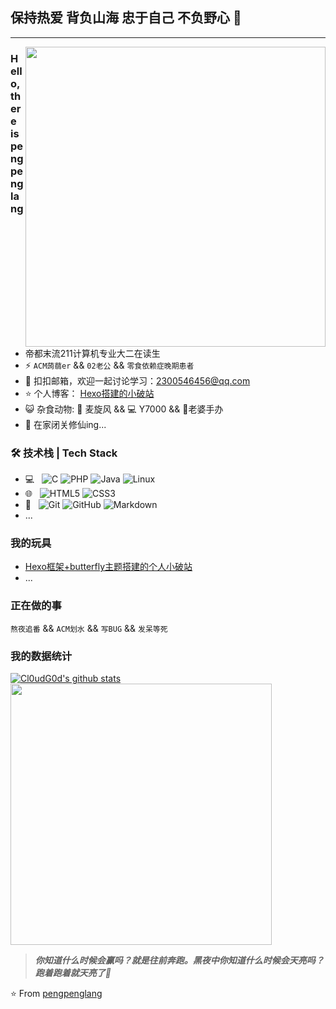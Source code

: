 ## 保持热爱 背负山海 忠于自己 不负野心 👋
---
<img align="right" alt="" src="https://gitee.com/pengpenglang/blogimg/raw/master/img/avatar_back.webp" style="max-width:100%;" width="480px" height="480px"/>

### Hello,there is pengpenglang 

- 帝都末流211计算机专业大二在读生
- ⚡ `ACM蒟蒻er` && `02老公` && `零食依赖症晚期患者`
- 💬 扣扣邮箱，欢迎一起讨论学习：[2300546456@qq.com](mailto:2300546456@qq.com)
- ⭐ 个人博客： [Hexo搭建的小破站](https://pengpenglang.vip/)
- 😺 杂食动物: 🍹 麦旋风 && 💻 Y7000 && 🎁老婆手办
- 📆 在家闭关修仙ing...


### 🛠 技术栈 | Tech Stack

- 💻 &#160; 
![C](https://img.shields.io/badge/C-%E8%AF%AD%E8%A8%80-red)
![PHP](https://img.shields.io/badge/PHP-5-brightgreen)
![Java](https://img.shields.io/badge/-Java-333333?style=flat&logo=Java&logoColor=007396)
![Linux](https://img.shields.io/badge/-Linux-333333?style=flat&logo=Linux&logoColor=FCC624)
- 🌐 &#160; 
![HTML5](https://img.shields.io/badge/-HTML5-333333?style=flat&logo=HTML5)
![CSS3](https://img.shields.io/badge/-CSS3-333333?style=flat&logo=CSS3)
- 🔧 &#160;
![Git](https://img.shields.io/badge/-Git-333333?style=flat&logo=git)
![GitHub](https://img.shields.io/badge/-GitHub-333333?style=flat&logo=github)
![Markdown](https://img.shields.io/badge/-Markdown-333333?style=flat&logo=markdown)
- ...

### 我的玩具
- [Hexo框架+butterfly主题搭建的个人小破站](https://pengpenglang.vip/)
- ...

### 正在做的事
`熬夜追番` && `ACM划水` && `写BUG` && `发呆等死`

### 我的数据统计
[![Cl0udG0d's github stats](https://github-readme-stats.vercel.app/api?username=pengpenglang&show_icons=true&theme=dark)](https://github.com/anuraghazra/github-readme-stats)
<a href="https://github.com/anuraghazra/github-readme-stats">
  <img src="https://github-readme-stats.vercel.app/api/top-langs/?username=Langwenchong&theme=gotham&layout=compact" width="418px"/>
</a>

> ***你知道什么时候会赢吗？就是往前奔跑。黑夜中你知道什么时候会天亮吗？跑着跑着就天亮了🏃***


⭐️ From [pengpenglang](https://github.com/pengpenglang)
